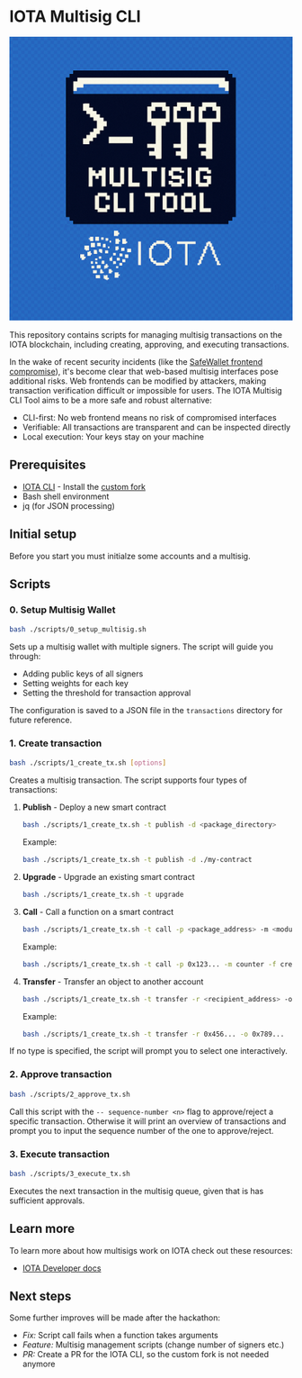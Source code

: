 # IOTA Multisig CLI

![logo](/assets/logo.png)

This repository contains scripts for managing multisig transactions on the IOTA blockchain, including creating, approving, and executing transactions.

In the wake of recent security incidents (like the [SafeWallet frontend compromise](https://x.com/safe/status/1894768522720350673)), it's become clear that web-based multisig interfaces pose additional risks. Web frontends can be modified by attackers, making transaction verification difficult or impossible for users. The IOTA Multisig CLI Tool aims to be a more safe and robust alternative:
- CLI-first: No web frontend means no risk of compromised interfaces
- Verifiable: All transactions are transparent and can be inspected directly
- Local execution: Your keys stay on your machine

## Prerequisites

- [IOTA CLI](https://docs.iota.org/developer/getting-started/install-iota) - Install the [custom fork](https://github.com/arjanjohan/iota/tree/custom-sender-cli)
- Bash shell environment
- jq (for JSON processing)

## Initial setup

Before you start you must initialze some accounts and a multisig.

## Scripts

### 0. Setup Multisig Wallet

```bash
bash ./scripts/0_setup_multisig.sh
```

Sets up a multisig wallet with multiple signers. The script will guide you through:
- Adding public keys of all signers
- Setting weights for each key
- Setting the threshold for transaction approval

The configuration is saved to a JSON file in the `transactions` directory for future reference.

### 1. Create transaction

```bash
bash ./scripts/1_create_tx.sh [options]
```

Creates a multisig transaction. The script supports four types of transactions:

1. **Publish** - Deploy a new smart contract
   ```bash
   bash ./scripts/1_create_tx.sh -t publish -d <package_directory>
   ```
   Example:
   ```bash
   bash ./scripts/1_create_tx.sh -t publish -d ./my-contract
   ```

2. **Upgrade** - Upgrade an existing smart contract
   ```bash
   bash ./scripts/1_create_tx.sh -t upgrade
   ```

3. **Call** - Call a function on a smart contract
   ```bash
   bash ./scripts/1_create_tx.sh -t call -p <package_address> -m <module_name> -f <function_name> [-a <args>]
   ```
   Example:
   ```bash
   bash ./scripts/1_create_tx.sh -t call -p 0x123... -m counter -f create
   ```

4. **Transfer** - Transfer an object to another account
   ```bash
   bash ./scripts/1_create_tx.sh -t transfer -r <recipient_address> -o <object_id>
   ```
   Example:
   ```bash
   bash ./scripts/1_create_tx.sh -t transfer -r 0x456... -o 0x789...
   ```

If no type is specified, the script will prompt you to select one interactively.

### 2. Approve transaction

```bash
bash ./scripts/2_approve_tx.sh
```

Call this script with the `-- sequence-number <n>` flag to approve/reject a specific transaction. Otherwise it will print an overview of transactions and prompt you to input the sequence number of the one to approve/reject.

### 3. Execute transaction

```bash
bash ./scripts/3_execute_tx.sh
```

Executes the next transaction in the multisig queue, given that is has sufficient approvals.

## Learn more

To learn more about how multisigs work on IOTA check out these resources:
- [IOTA Developer docs](https://docs.iota.org/developer/cryptography/transaction-auth/multisig)

## Next steps
Some further improves will be made after the hackathon:
- *Fix:* Script call fails when a function takes arguments
- *Feature:* Multisig management scripts (change number of signers etc.)
- *PR:* Create a PR for the IOTA CLI, so the custom fork is not needed anymore